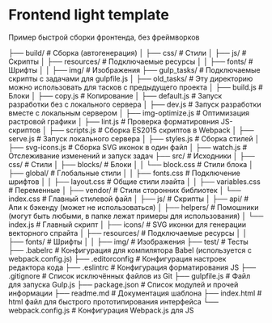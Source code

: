 # Frontend light template

Пример быстрой сборки фронтенда, без фреймворков

├── build/                     # Сборка (автогенерация)
│   ├── css/                   # Стили
│   ├── js/                    # Скрипты
│   ├── resources/             # Подключаемые ресурсы
│   │   ├── fonts/             # Шрифты
│   │   ├── img/               # Изображения
├── gulp_tasks/                # Подключаемые скрипты с задачами для gulpfile.js
│   ├── old_tasks/             # Эту директорию можно использовать для тасков с предыдущего проекта
│   ├── build.js               # Блоки
│   ├── copy.js                # Копирование
│   ├── default.js             # Запуск разработки без с локального сервера
│   ├── dev.js                 # Запуск разработки вместе с локальным сервером
│   ├── img-optimize.js        # Оптимизация растровой графики
│   ├── lint.js                # Проверка форматировния JS-скриптов
│   ├── scripts.js             # Сборка ES2015 скриптов в Webpack
│   ├── serve.js               # Запуск локального сервера
│   ├── styles.js              # Сборка стилей
│   ├── svg-icons.js           # Сборка SVG иконок в один файл
│   ├── watch.js               # Отслеживание изменений и запуск задач
├── src/                       # Исходники
│   ├── css/                   # Стили
│       ├── blocks/            # Блоки
│       │   └── block.css      # Стили блока
│       ├── global/            # Глобальные стили
│       │   ├── fonts.css      # Подключение шрифтов
│       │   ├── layout.css     # Общие стили лэайта
│       │   ├── variables.css  # Переменные
│       ├── vendor/            # Стили сторонних библиотек
│       └── index.css          # Главный стилевой файл
│   ├── js/                    # Скрипты
│       ├── api/               # Апи к бэкенду (может не использоваться)
│       ├── helpers/           # Помошники (могут быть любыми, в папке лежат примеры для использования)
│       └── index.js           # Главный скрипт
│   ├── icons/                 # SVG иконки для генерации векторного спрайта
│   ├── resources/             # Подключаемые ресурсы
│   │   ├── fonts/             # Шрифты
│   │   ├── img/               # Изображения
├── test/                      # Тесты
├── .babelrc                   # Конфигурация для компилятора Babel (используется с webpack.config.js)
├── .editorconfig              # Конфигурация настроек редактора кода
├── .eslintrc                  # Конфигурация форматирования JS
├── .gitignore                 # Список исключённых файлов из Git
├── gulpfile.js                # Файл для запуска Gulp.js
├── package.json               # Список модулей и прочей информации
├── readme.md                  # Документация шаблона
├── index.html                 # html файл для быстрого прототипирования интерфейса
└── webpack.config.js          # Конфигурация Webpack.js для JS
